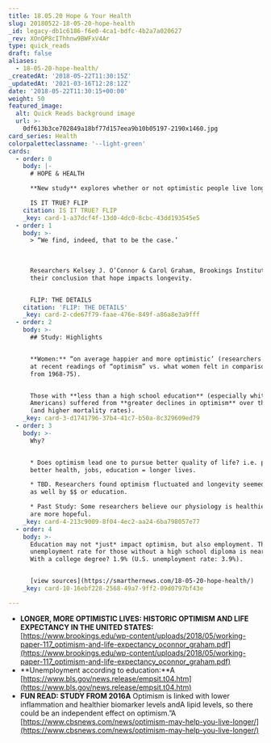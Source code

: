 ```yaml
---
title: 18.05.20 Hope & Your Health
slug: 20180522-18-05-20-hope-health
_id: legacy-db1c6186-f6e0-4ca1-bdfc-4b2a7a020627
_rev: XOnQP8cIThhnw9BWFxV4Ar
type: quick_reads
draft: false
aliases:
  - 18-05-20-hope-health/
_createdAt: '2018-05-22T11:30:15Z'
_updatedAt: '2021-03-16T12:28:12Z'
date: '2018-05-22T11:30:15+00:00'
weight: 50
featured_image:
  alt: Quick Reads background image
  url: >-
    0df613b3ce702849a18bf77d157eea9b10b05197-2190x1460.jpg
card_series: Health
colorpaletteclassname: '--light-green'
cards:
  - order: 0
    body: |-
      # HOPE & HEALTH

      **New study** explores whether or not optimistic people live longer.

      IS IT TRUE? FLIP
    citation: IS IT TRUE? FLIP
    _key: card-1-a37dcf4f-13d0-4dc0-8cbc-43dd193545e5
  - order: 1
    body: >-
      > “We find, indeed, that to be the case.’  
        
        
        
      Researchers Kelsey J. O’Connor & Carol Graham, Brookings Institution in
      their conclusion that hope impacts longevity.


      FLIP: THE DETAILS
    citation: 'FLIP: THE DETAILS'
    _key: card-2-cde67f79-faae-476e-849f-a86a8e3a9fff
  - order: 2
    body: >-
      ## Study: Highlights


      **Women:** “on average happier and more optimistic’ (researchers looking
      at recent readings of “optimism” vs. what women felt in comparison data
      from 1968-75).


      Those with **less than a high school education** (especially white
      Americans) suffered from **greater declines in optimism** over the years
      (and higher mortality rates).
    _key: card-3-d1741796-37b4-41c7-b50a-8c329609ed79
  - order: 3
    body: >-
      Why?


      * Does optimism lead one to pursue better quality of life? i.e. pursuing
      better health, jobs, education = longer lives.

      * TBD. Researchers found optimism fluctuated and longevity seemed impacted
      as well by $$ or education.

      * Past Study: Some researchers believe our physiology is healthier when we
      are more hopeful.
    _key: card-4-213c9009-8f04-4ec2-aa24-6ba798057e77
  - order: 4
    body: >-
      Education may not *just* impact optimism, but also employment. The U.S.
      unemployment rate for those without a high school diploma is nearly 6%.
      With a college degree? 1.9% (U.S. unemployment rate: 3.9%).


      [view sources](https://smarthernews.com/18-05-20-hope-health/)
    _key: card-10-16ebf228-2568-49a7-9ff2-09d0797bf43e

---
```

* **LONGER, MORE OPTIMISTIC LIVES: HISTORIC OPTIMISM AND LIFE EXPECTANCY IN THE UNITED STATES:** [https://www.brookings.edu/wp-content/uploads/2018/05/working-paper-117_optimism-and-life-expectancy_oconnor_graham.pdf](https://www.brookings.edu/wp-content/uploads/2018/05/working-paper-117_optimism-and-life-expectancy_oconnor_graham.pdf)
* **Unemployment according to education:**A [https://www.bls.gov/news.release/empsit.t04.htm](https://www.bls.gov/news.release/empsit.t04.htm)
* **FUN READ: STUDY FROM 2016A** Optimism is linked with lower inflammation and healthier biomarker levels andA lipid levels, so there could be an independent effect on optimism.”A [https://www.cbsnews.com/news/optimism-may-help-you-live-longer/](https://www.cbsnews.com/news/optimism-may-help-you-live-longer/)